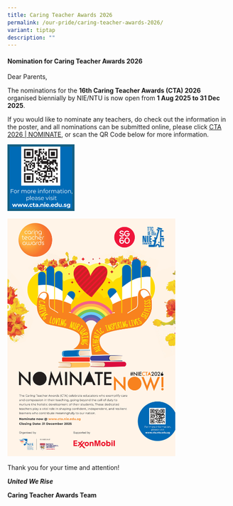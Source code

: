 ```yaml
---
title: Caring Teacher Awards 2026
permalink: /our-pride/caring-teacher-awards-2026/
variant: tiptap
description: ""
---
```

<h4><strong>Nomination for Caring Teacher Awards 2026</strong></h4>
<p>Dear Parents,</p>
<p>The nominations for the <strong>16th Caring Teacher Awards (CTA) 2026</strong> organised
biennially by NIE/NTU is now open from <strong>1 Aug 2025 to 31 Dec 2025</strong>.</p>
<p>If you would like to nominate any teachers, do check out the information
in the poster, and all nominations can be submitted online, please click
<a href="https://www.cta.nie.edu.sg/nominate" rel="noopener nofollow" target="_blank">CTA 2026 | NOMINATE</a>, or scan the QR Code below for more information.</p>
<div class="isomer-image-wrapper">
<img style="width: 30%;" height="auto" width="100%" alt="" src="/images/CTA 2026/cta2026.png">
</div>
<p></p>
<div class="isomer-image-wrapper">
<img style="width: 75%;" height="auto" width="100%" alt="" src="/images/CTA 2026/cta2026poster.jpg">
</div>
<p>Thank you for your time and attention!</p>
<p><strong><em>United We Rise</em></strong>
</p>
<p><strong>Caring Teacher Awards Team</strong>
</p>